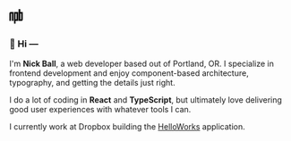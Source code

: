 <img src="./logo.svg" width="24px" />

### 👋 Hi —

I'm **Nick Ball**, a web developer based out of Portland, OR. I specialize in frontend development and enjoy component-based architecture, typography, and getting the details just right.

I do a lot of coding in **React** and **TypeScript**, but ultimately love delivering good user experiences with whatever tools I can. 

I currently work at Dropbox building the [HelloWorks](https://www.hellosign.com/products/helloworks) application.
